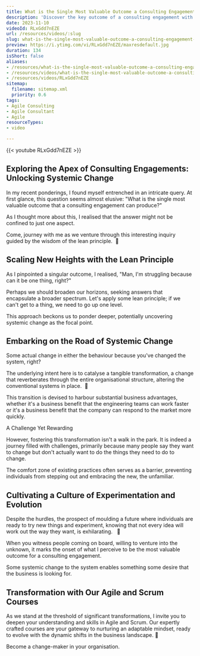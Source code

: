 ```yaml
---
title: What is the Single Most Valuable Outcome a Consulting Engagement Can Produce?
description: 'Discover the key outcome of a consulting engagement with Martin Hinshelwood. Learn how to achieve clarity and focus in your #agile journey!'
date: 2023-11-10
videoId: RLxGdd7nEZE
url: /resources/videos/:slug
slug: what-is-the-single-most-valuable-outcome-a-consulting-engagement-can-produce
preview: https://i.ytimg.com/vi/RLxGdd7nEZE/maxresdefault.jpg
duration: 134
isShort: false
aliases:
- /resources/what-is-the-single-most-valuable-outcome-a-consulting-engagement-can-produce
- /resources/videos/what-is-the-single-most-valuable-outcome-a-consulting-engagement-can-produce-
- /resources/videos/RLxGdd7nEZE
sitemap:
  filename: sitemap.xml
  priority: 0.6
tags:
- Agile Consulting
- Agile Consultant
- Agile
resourceTypes:
- video

---
```

{{< youtube RLxGdd7nEZE >}}

## Exploring the Apex of Consulting Engagements: Unlocking Systemic Change

In my recent ponderings, I found myself entrenched in an intricate query. At first glance, this question seems almost elusive: "What is the single most valuable outcome that a consulting engagement can produce?"

As I thought more about this, I realised that the answer might not be confined to just one aspect.

Come, journey with me as we venture through this interesting inquiry guided by the wisdom of the lean principle.  🚀

## Scaling New Heights with the Lean Principle

As I pinpointed a singular outcome, I realised, "Man, I'm struggling because can it be one thing, right?"

Perhaps we should broaden our horizons, seeking answers that encapsulate a broader spectrum. Let's apply some lean principle; if we can't get to a thing, we need to go up one level.

This approach beckons us to ponder deeper, potentially uncovering systemic change as the focal point.

## Embarking on the Road of Systemic Change

Some actual change in either the behaviour because you've changed the system, right?

The underlying intent here is to catalyse a tangible transformation, a change that reverberates through the entire organisational structure, altering the conventional systems in place.  💫

This transition is devised to harbour substantial business advantages, whether it's a business benefit that the engineering teams can work faster or it's a business benefit that the company can respond to the market more quickly.

A Challenge Yet Rewarding

However, fostering this transformation isn't a walk in the park. It is indeed a journey filled with challenges, primarily because many people say they want to change but don't actually want to do the things they need to do to change.

The comfort zone of existing practices often serves as a barrier, preventing individuals from stepping out and embracing the new, the unfamiliar.

## Cultivating a Culture of Experimentation and Evolution

Despite the hurdles, the prospect of moulding a future where individuals are ready to try new things and experiment, knowing that not every idea will work out the way they want, is exhilarating.   🌱

When you witness people coming on board, willing to venture into the unknown, it marks the onset of what I perceive to be the most valuable outcome for a consulting engagement.

Some systemic change to the system enables something some desire that the business is looking for.

## Transformation with Our Agile and Scrum Courses

As we stand at the threshold of significant transformations, I invite you to deepen your understanding and skills in Agile and Scrum. Our expertly crafted courses are your gateway to nurturing an adaptable mindset, ready to evolve with the dynamic shifts in the business landscape. 🌟

Become a change-maker in your organisation.






